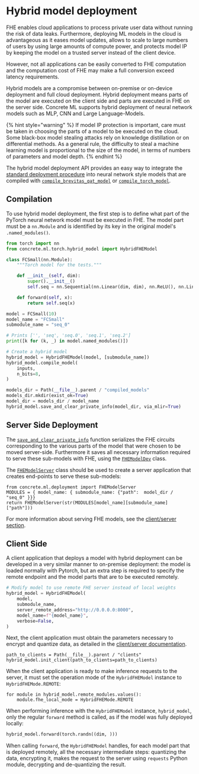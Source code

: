 # Hybrid model deployment

FHE enables cloud applications to process private user data without running the risk of data leaks. Furthermore, deploying ML models in the cloud is advantageous as it eases model updates, allows to scale to large numbers of users by using large amounts of compute power, and protects model IP by keeping the model on a trusted server instead of the client device.

However, not all applications can be easily converted to FHE computation and the computation cost of FHE may make a full conversion exceed latency requirements.

Hybrid models are a compromise between on-premise or on-device deployment and full cloud deployment. Hybrid deployment means parts of the model are executed on the client side and parts are executed in FHE on the server side. Concrete ML supports hybrid deployment of neural network models such as MLP, CNN and Large Language-Models.

{% hint style="warning" %}
If model IP protection is important, care must be taken in choosing the parts of a model to be executed on the cloud. Some
black-box model stealing attacks rely on knowledge distillation
or on differential methods. As a general rule, the difficulty
to steal a machine learning model is proportional to the size of the model, in terms of numbers of parameters and model depth.
{% endhint %}

The hybrid model deployment API provides an easy way to integrate the [standard deployment procedure](client_server.md) into neural network style models that are compiled with [`compile_brevitas_qat_model`](../developer-guide/api/concrete.ml.torch.compile.md#kbdfunctionkbd-compilebrevitasqatmodel) or [`compile_torch_model`](../developer-guide/api/concrete.ml.torch.compile.md#kbdfunctionkbd-compiletorchmodel).

## Compilation

To use hybrid model deployment, the first step is to define what part of the PyTorch neural network model must be executed in FHE. The model part must be a `nn.Module` and is identified by its key in the original model's `.named_modules()`.

```python
from torch import nn
from concrete.ml.torch.hybrid_model import HybridFHEModel

class FCSmall(nn.Module):
    """Torch model for the tests."""

    def __init__(self, dim):
        super().__init__()
        self.seq = nn.Sequential(nn.Linear(dim, dim), nn.ReLU(), nn.Linear(dim, dim))

    def forward(self, x):
        return self.seq(x)

model = FCSmall(10)
model_name = "FCSmall"
submodule_name = "seq_0"

# Prints ['', 'seq', 'seq.0', 'seq.1', 'seq.2']
print([k for (k, _) in model.named_modules()])

# Create a hybrid model
hybrid_model = HybridFHEModel(model, [submodule_name])
hybrid_model.compile_model(
    inputs,
    n_bits=8,
)

models_dir = Path(__file__).parent / "compiled_models"
models_dir.mkdir(exist_ok=True)
model_dir = models_dir / model_name
hybrid_model.save_and_clear_private_info(model_dir, via_mlir=True)
```

## Server Side Deployment

<!--pytest-codeblocks:cont-->

The [`save_and_clear_private_info`](<>) function serializes the FHE circuits
corresponding to the various parts of the model that were chosen to be moved
server-side. Furthermore it saves all necessary information required
to serve these sub-models with FHE, using the [`FHEModelDev`](../developer-guide/api/concrete.ml.deployment.fhe_client_server.md#kbdclasskbd-fhemodeldev) class.

The [`FHEModelServer`](../developer-guide/api/concrete.ml.deployment.fhe_client_server.md#kbdclasskbd-fhemodelserver) class should be used to create a server application that creates end-points to serve these sub-models:

```
from concrete.ml.deployment import FHEModelServer
MODULES = { model_name: { submodule_name: {"path":  model_dir / "seq_0" }}}
return FHEModelServer(str(MODULES[model_name][submodule_name]["path"]))
```

For more information about serving FHE models, see the [client/server section](client_server.md#serving).

## Client Side

A client application that deploys a model with hybrid deployment can be developed
in a very similar manner to on-premise deployment: the model is loaded normally with Pytorch, but an extra step is required to specify the remote endpoint and the model parts that are to be executed remotely.

<!--pytest-codeblocks:cont-->

```python
# Modify model to use remote FHE server instead of local weights
hybrid_model = HybridFHEModel(
    model,
    submodule_name,
    server_remote_address="http://0.0.0.0:8000",
    model_name=f"{model_name}",
    verbose=False,
)
```

Next, the client application must obtain the parameters necessary to encrypt and
quantize data, as detailed in the [client/server documentation](client_server.md#production-deployment).

<!--pytest-codeblocks:cont-->

```
path_to_clients = Path(__file__).parent / "clients"
hybrid_model.init_client(path_to_clients=path_to_clients)
```

When the client application is ready to make inference requests to the server, it must
set the operation mode of the `HybridFHEModel` instance to `HybridFHEMode.REMOTE`:

<!--pytest-codeblocks:cont-->

```
for module in hybrid_model.remote_modules.values():
    module.fhe_local_mode = HybridFHEMode.REMOTE    
```

When performing inference with the `HybridFHEModel` instance, `hybrid_model`, only the regular `forward` method is called, as if the model was fully deployed locally:

<!--pytest-codeblocks:cont-->

```python
hybrid_model.forward(torch.randn((dim, )))
```

When calling `forward`, the `HybridFHEModel` handles, for each model part that is deployed remotely, all the necessary intermediate steps: quantizing the data, encrypting it, makes the request to the server using `requests` Python module, decrypting and de-quantizing the result.
